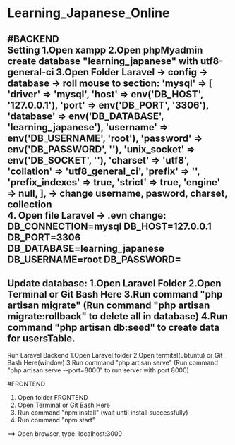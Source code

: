 # Learning_Japanese_Online
#BACKEND   
Setting
1.Open xampp
2.Open phpMyadmin create database "learning_japanese" with utf8-general-ci
3.Open Folder Laravel -> config -> database -> roll mouse to section:
        'mysql' => [
            'driver' => 'mysql',
            'host' => env('DB_HOST', '127.0.0.1'),
            'port' => env('DB_PORT', '3306'),
            'database' => env('DB_DATABASE', 'learning_japanese'),
            'username' => env('DB_USERNAME', 'root'),
            'password' => env('DB_PASSWORD', ''),
            'unix_socket' => env('DB_SOCKET', ''),
            'charset' => 'utf8',
            'collation' => 'utf8_general_ci',
            'prefix' => '',
            'prefix_indexes' => true,
            'strict' => true,
            'engine' => null,
        ],
     	-> change username, pasword, charset, collection  
4. Open file Laravel -> .evn change:
	DB_CONNECTION=mysql
	DB_HOST=127.0.0.1
	DB_PORT=3306
	DB_DATABASE=learning_japanese
	DB_USERNAME=root
	DB_PASSWORD=
---------------------------------------------------------------
Update database:
1.Open Laravel Folder
2.Open Terminal or Git Bash Here
3.Run command "php artisan migrate" (Run command "php artisan migrate:rollback" to delete all in database)
4.Run command "php artisan db:seed" to create data for usersTable. 
------------------------------------------------------------------
Run Laravel Backend
1.Open Laravel folder
2.Open termital(ubtuntu) or Git Bash Here(window) 
3.Run command "php artisan serve" (Run command "php artisan serve --port=8000" to run server with port 8000)

#FRONTEND
1. Open folder FRONTEND
2. Open Terminal or Git Bash Here
3. Run command "npm install" (wait until install successfully)
4. Run command "npm start"

==> Open browser, type: localhost:3000
